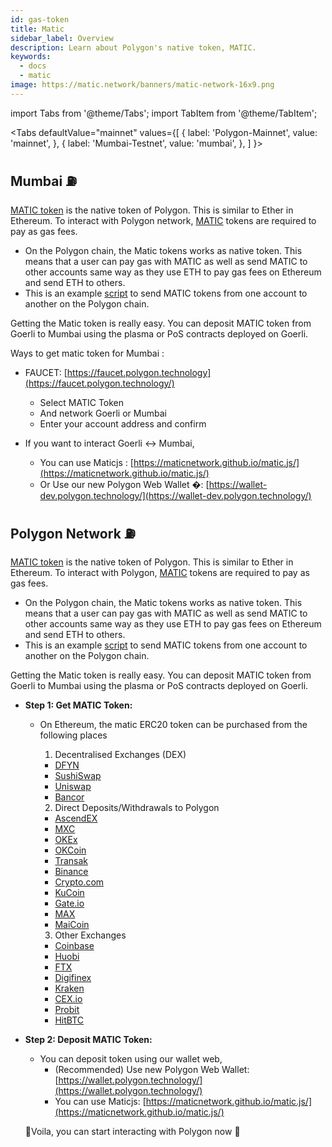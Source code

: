 ```yaml
---
id: gas-token
title: Matic
sidebar_label: Overview
description: Learn about Polygon's native token, MATIC.
keywords:
  - docs
  - matic
image: https://matic.network/banners/matic-network-16x9.png 
---
```


import Tabs from '@theme/Tabs';
import TabItem from '@theme/TabItem';

<Tabs
  defaultValue="mainnet"
  values={[
    { label: 'Polygon-Mainnet', value: 'mainnet', },
    { label: 'Mumbai-Testnet', value: 'mumbai', },
  ]
}>
<TabItem value="mumbai">

## Mumbai :fuelpump: 
[MATIC token](https://etherscan.io/token/0x7D1AfA7B718fb893dB30A3aBc0Cfc608AaCfeBB0) is the native token of Polygon. This is similar to Ether in Ethereum. To interact with  Polygon network, [MATIC](https://etherscan.io/token/0x7D1AfA7B718fb893dB30A3aBc0Cfc608AaCfeBB0) tokens are required to pay as gas fees.

- On the Polygon chain, the Matic tokens works as native token. This means that a user can pay gas with MATIC as well as send MATIC to other accounts same way as they use ETH to pay gas fees on Ethereum and send ETH to others.
- This is an example [script](https://gist.github.com/rahuldamodar94/ea3bc4c551e6fc2d318767dcd7e5bffe) to send MATIC tokens from one account to another on the Polygon chain.

Getting the Matic token is really easy. You can deposit MATIC token from Goerli to Mumbai using the plasma or PoS contracts deployed on Goerli. 

Ways to get matic token for Mumbai :

- FAUCET: [https://faucet.polygon.technology](https://faucet.polygon.technology/)
    - Select MATIC Token
    - And network Goerli or Mumbai
    - Enter your account address and confirm

- If you want to interact Goerli ↔ Mumbai,
    - You can use Maticjs : [https://maticnetwork.github.io/matic.js/](https://maticnetwork.github.io/matic.js/)
    - Or Use our new Polygon Web Wallet �: [https://wallet-dev.polygon.technology/](https://wallet-dev.polygon.technology/)

</TabItem>
<TabItem value="mainnet">

## Polygon Network :fuelpump: 
[MATIC token](https://etherscan.io/token/0x7D1AfA7B718fb893dB30A3aBc0Cfc608AaCfeBB0) is the native token of Polygon. This is similar to Ether in Ethereum. To interact with  Polygon, [MATIC](https://etherscan.io/token/0x7D1AfA7B718fb893dB30A3aBc0Cfc608AaCfeBB0) tokens are required to pay as gas fees.

- On the Polygon chain, the Matic tokens works as native token. This means that a user can pay gas with MATIC as well as send MATIC to other accounts same way as they use ETH to pay gas fees on Ethereum and send ETH to others.
- This is an example [script](https://gist.github.com/rahuldamodar94/ea3bc4c551e6fc2d318767dcd7e5bffe) to send MATIC tokens from one account to another on the Polygon chain.

Getting the Matic token is really easy. You can deposit MATIC token from Goerli to Mumbai using the plasma or PoS contracts deployed on Goerli. 

- **Step 1: Get MATIC Token:**
    - On Ethereum, the matic ERC20 token can be purchased from the following places
        1. Decentralised Exchanges (DEX) 
        - [DFYN](https://dfyn.network/)
        - [SushiSwap](https://app.sushi.com/swap)
        - [Uniswap](https://uniswap.org/)
        - [Bancor](https://bancor.network/)

        2. Direct Deposits/Withdrawals to Polygon
        - [AscendEX](https://ascendex.com/en/global-digital-asset-platform)
        - [MXC](https://www.mexc.com/)
        - [OKEx](https://www.okex.com/)
        - [OKCoin](https://www.okcoin.com/)
        - [Transak](https://transak.com/)
        - [Binance](https://www.binance.com/)
        - [Crypto.com](https://crypto.com/)
        - [KuCoin](https://www.kucoin.com/)
        - [Gate.io](https://www.gate.io/)
        - [MAX](https://max.maicoin.com/)
        - [MaiCoin](https://www.maicoin.com/)


        3. Other Exchanges
        - [Coinbase](https://www.coinbase.com/)
        - [Huobi](https://www.huobi.com/)
        - [FTX](https://ftx.com/)
        - [Digifinex](https://www.digifinex.com/)
        - [Kraken](https://www.kraken.com/)
        - [CEX.io](https://cex.io/)
        - [Probit](https://www.probit.com/)
        - [HitBTC](https://hitbtc.com/)

- **Step 2: Deposit MATIC Token:**
    - You can deposit token using our wallet web,
        - (Recommended) Use new Polygon Web Wallet: [https://wallet.polygon.technology/](https://wallet.polygon.technology/)
        - You can use Maticjs: [https://maticnetwork.github.io/matic.js/](https://maticnetwork.github.io/matic.js/)

  🎉Voila, you can start interacting with Polygon now 🎉

</TabItem>
</Tabs>

